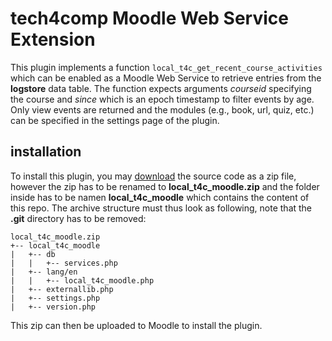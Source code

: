 # tech4comp Moodle Web Service Extension

This plugin implements a function `local_t4c_get_recent_course_activities` which can be enabled as a Moodle Web Service to retrieve entries from the **logstore** data table.
The function expects arguments *courseid* specifying the course and *since* which is an epoch timestamp to filter events by age.
Only view events are returned and the modules (e.g., book, url, quiz, etc.) can be specified in the settings page of the plugin.

## installation

To install this plugin, you may [download](https://gitlab.com/Tech4Comp/t4c-moodle-api-extension/-/archive/master/t4c-moodle-api-extension-master.zip) the source code as a zip file, however the zip has to be renamed to **local_t4c_moodle.zip** and the folder inside has to be namen **local_t4c_moodle** which contains the content of this repo. The archive structure must thus look as following, note that the **.git** directory has to be removed:

```
local_t4c_moodle.zip
+-- local_t4c_moodle
|   +-- db
|   |   +-- services.php
|   +-- lang/en
|   |   +-- local_t4c_moodle.php
|   +-- externallib.php
|   +-- settings.php
|   +-- version.php
```

This zip can then be uploaded to Moodle to install the plugin.
